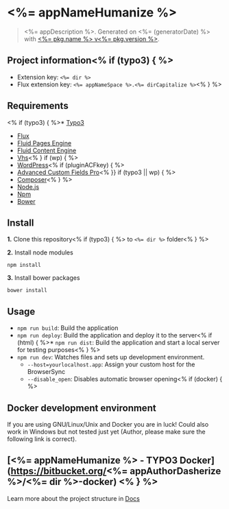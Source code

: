 # <%= appNameHumanize %>

> <%= appDescription %>. Generated on <%= (generatorDate) %> with [<%= pkg.name %> v<%= pkg.version %>](<%= (generatorRepository) %>).

## Project information<% if (typo3) { %> 

* Extension key: `<%= dir %>`
* Flux extension key: `<%= appNameSpace %>.<%= dirCapitalize %>`<% } %>

## Requirements

<% if (typo3) { %>* [Typo3](http://typo3.org)
* [Flux](http://typo3.org/extensions/repository/view/flux)
* [Fluid Pages Engine](http://typo3.org/extensions/repository/view/fluidpages)
* [Fluid Content Engine](http://typo3.org/extensions/repository/view/fluidcontent)
* [Vhs](http://typo3.org/extensions/repository/view/vhs)<% } if (wp) { %> 
* [WordPress](https://wordpress.org/)<% if (pluginACFkey) { %>
* [Advanced Custom Fields Pro](http://www.advancedcustomfields.com/pro/)<% }} if (typo3 || wp) { %>
* [Composer](https://getcomposer.org/)<% } %>
* [Node.js](http://nodejs.org/)
* [Npm](https://www.npmjs.org/)
* [Bower](http://bower.io/)

## Install

**1.** Clone this repository<% if (typo3) { %> to `<%= dir %>` folder<% } %>

**2.** Install node modules
  
    npm install

**3.** Install bower packages
  
    bower install

## Usage

* `npm run build`: Build the application
* `npm run deploy`: Build the application and deploy it to the server<% if (html) { %>* `npm run dist`: Build the application and start a local server for testing purposes<% } %>
* `npm run dev`: Watches files and sets up development environment.
    * `--host=yourlocalhost.app`: Assign your custom host for the BrowserSync
    * `--disable_open`: Disables automatic browser opening<% if (docker) { %>

## Docker development environment 

If you are using GNU/Linux/Unix and Docker you are in luck! Could also work in Windows but not tested just yet (Author, please make sure the following link is correct).

[<%= appNameHumanize %> - TYPO3 Docker](https://bitbucket.org/<%= appAuthorDasherize %>/<%= dir %>-docker)
<% } %>
---

Learn more about the project structure in [Docs](https://github.com/joonasy/generator-rebirth/tree/master/docs)
